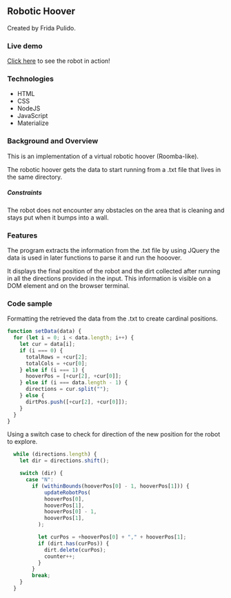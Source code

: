 ## Robotic Hoover
Created by Frida Pulido.

### Live demo
[Click here](https://fridapolished.github.io/robotic_hoover/) to see the robot in action!

### Technologies

  - HTML
  - CSS
  - NodeJS
  - JavaScript
  - Materialize


### Background and Overview
This is an implementation of a virtual robotic hoover (Roomba-like).


The robotic hoover gets the data to start running from a .txt file that lives in the same directory.

##### Constraints

The robot does not encounter any obstacles on the area that is cleaning and stays put when it bumps into a wall.

### Features

The program extracts the information from the .txt file by using JQuery the data is used in later functions to parse it and run the hooover.

It displays the final position of the robot and the dirt collected after running in all the directions provided in the input. This information is visible on a DOM element and on the browser terminal.

### Code sample

Formatting the retrieved the data from the .txt to create cardinal positions.

```js
function setData(data) {
  for (let i = 0; i < data.length; i++) {
    let cur = data[i];
    if (i === 0) {
      totalRows = +cur[2];
      totalCols = +cur[0];
    } else if (i === 1) {
      hooverPos = [+cur[2], +cur[0]];
    } else if (i === data.length - 1) {
      directions = cur.split("");
    } else {
      dirtPos.push([+cur[2], +cur[0]]);
    }
  }
}
```

Using a switch case to check for direction of the new position for the robot to explore.
```js
  while (directions.length) {
    let dir = directions.shift();

    switch (dir) {
      case "N":
        if (withinBounds(hooverPos[0] - 1, hooverPos[1])) {
            updateRobotPos(
            hooverPos[0],
            hooverPos[1],
            hooverPos[0] - 1,
            hooverPos[1],
          );

          let curPos = +hooverPos[0] + "," + hooverPos[1];
          if (dirt.has(curPos)) {
            dirt.delete(curPos);
            counter++;
          }
        }
        break;
    }
  }
```